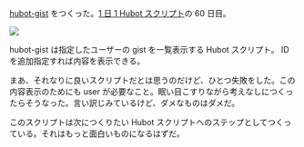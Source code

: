 [hubot-gist][gh:bouzuya/hubot-gist] をつくった。[1 日 1 Hubot スクリプト][hubot-script-per-day]の 60 日目。

![](http://img.f.hatena.ne.jp/images/fotolife/b/bouzuya/20140912/20140912000520.gif)

hubot-gist は指定したユーザーの gist を一覧表示する Hubot スクリプト。 ID を追加指定すれば内容を表示できる。

まあ、それなりに良いスクリプトだとは思うのだけど、ひとつ失敗をした。この内容表示のためにも user が必要なこと。眠い目こすりながら考えなしにつくったらそうなった。言い訳じみているけど、ダメなものはダメだ。

このスクリプトは次につくりたい Hubot スクリプトへのステップとしてつくっている。それはもっと面白いものになるはずだ。

[gh:bouzuya/hubot-gist]: https://github.com/bouzuya/hubot-gist
[hubot-script-per-day]: http://blog.bouzuya.net/posts?tags=hubot-script-per-day
